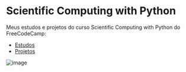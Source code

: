# Scientific Computing with Python


  Meus estudos e projetos do curso Scientific Computing with Python do FreeCodeCamp:

  - [Estudos](./studies/README.md)
  - [Projetos](./projects/README.md)


![image](https://github.com/dev-araujo/Scientific-Computing-with-Python-Projects/assets/97068163/ad981531-a780-4bd4-bc2b-94c1b9296d88)